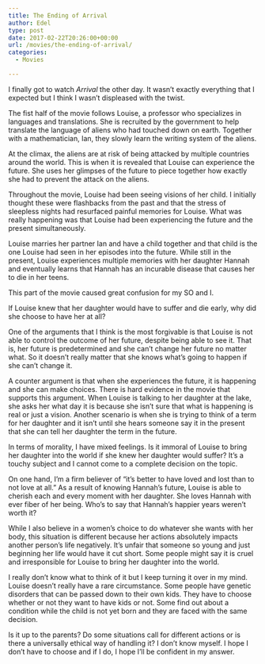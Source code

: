 ```yaml
---
title: The Ending of Arrival
author: Edel
type: post
date: 2017-02-22T20:26:00+00:00
url: /movies/the-ending-of-arrival/
categories:
  - Movies

---
```

I finally got to watch _Arrival_ the other day. It wasn&#8217;t exactly everything that I expected but I think I wasn&#8217;t displeased with the twist.

The fist half of the movie follows Louise, a professor who specializes in languages and translations. She is recruited by the government to help translate the language of aliens who had touched down on earth. Together with a mathematician, Ian, they slowly learn the writing system of the aliens.

At the climax, the aliens are at risk of being attacked by multiple countries around the world. This is when it is revealed that Louise can experience the future. She uses her glimpses of the future to piece together how exactly she had to prevent the attack on the aliens.

Throughout the movie, Louise had been seeing visions of her child. I initially thought these were flashbacks from the past and that the stress of sleepless nights had resurfaced painful memories for Louise. What was really happening was that Louise had been experiencing the future and the present simultaneously.

Louise marries her partner Ian and have a child together and that child is the one Louise had seen in her episodes into the future. While still in the present, Louise experiences multiple memories with her daughter Hannah and eventually learns that Hannah has an incurable disease that causes her to die in her teens.

This part of the movie caused great confusion for my SO and I.

If Louise knew that her daughter would have to suffer and die early, why did she choose to have her at all?

One of the arguments that I think is the most forgivable is that Louise is not able to control the outcome of her future, despite being able to see it. That is, her future is predetermined and she can&#8217;t change her future no matter what. So it doesn&#8217;t really matter that she knows what&#8217;s going to happen if she can&#8217;t change it.

A counter argument is that when she experiences the future, it is happening and she can make choices. There is hard evidence in the movie that supports this argument. When Louise is talking to her daughter at the lake, she asks her what day it is because she isn&#8217;t sure that what is happening is real or just a vision. Another scenario is when she is trying to think of a term for her daughter and it isn&#8217;t until she hears someone say it in the present that she can tell her daughter the term in the future.

In terms of morality, I have mixed feelings. Is it immoral of Louise to bring her daughter into the world if she knew her daughter would suffer? It&#8217;s a touchy subject and I cannot come to a complete decision on the topic.

On one hand, I&#8217;m a firm believer of &#8220;it&#8217;s better to have loved and lost than to not love at all.&#8221; As a result of knowing Hannah&#8217;s future, Louise is able to cherish each and every moment with her daughter. She loves Hannah with ever fiber of her being. Who&#8217;s to say that Hannah&#8217;s happier years weren&#8217;t worth it?

While I also believe in a women&#8217;s choice to do whatever she wants with her body, this situation is different because her actions absolutely impacts another person&#8217;s life negatively. It&#8217;s unfair that someone so young and just beginning her life would have it cut short. Some people might say it is cruel and irresponsible for Louise to bring her daughter into the world.

I really don&#8217;t know what to think of it but I keep turning it over in my mind. Louise doesn&#8217;t really have a rare circumstance. Some people have genetic disorders that can be passed down to their own kids. They have to choose whether or not they want to have kids or not. Some find out about a condition while the child is not yet born and they are faced with the same decision.

Is it up to the parents? Do some situations call for different actions or is there a universally ethical way of handling it? I don&#8217;t know myself. I hope I don&#8217;t have to choose and if I do, I hope I&#8217;ll be confident in my answer.